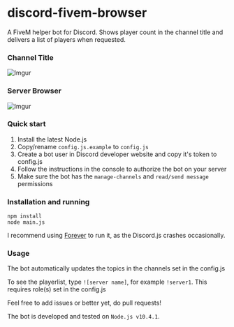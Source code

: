 # discord-fivem-browser

A FiveM helper bot for Discord. Shows player count in the channel title and delivers a list of players when requested.

### Channel Title
![Imgur](https://i.imgur.com/CivuAY9.png?1)

### Server Browser
![Imgur](https://i.imgur.com/InoMIPv.png)

### Quick start

1. Install the latest Node.js
2. Copy/rename `config.js.example` to `config.js`
3. Create a bot user in Discord developer website and copy it's token to config.js
4. Follow the instructions in the console to authorize the bot on your server
5. Make sure the bot has the `manage-channels` and `read/send message` permissions

### Installation and running
```
npm install
node main.js
```
I recommend using [Forever](https://github.com/foreverjs/forever) to run it, as the Discord.js crashes occasionally.
### Usage
The bot automatically updates the topics in the channels set in the config.js

To see the playerlist, type `![server name]`, for example `!server1`. This requires role(s) set in the config.js

Feel free to add issues or better yet, do pull requests!

The bot is developed and tested on `Node.js v10.4.1`. 
